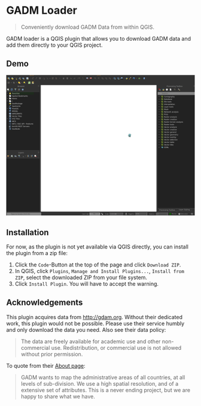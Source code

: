 # GADM Loader
> Conveniently download GADM Data from within QGIS.

GADM loader is a QGIS plugin that allows you to download GADM data and add them directly to your QGIS project.

## Demo

![Demo of GADM Loader](demo.gif)

## Installation

For now, as the plugin is not yet available via QGIS directly, you can install the plugin from a zip
file:

1. Click the `Code`-Button at the top of the page and click `Download ZIP`.
2. In QGIS, click `Plugins`, `Manage and Install Plugins...`, `Install from ZIP`, select the downloaded ZIP from your file system.
3. Click `Install Plugin`. You will have to accept the warning.

## Acknowledgements

This plugin acquires data from http://gdam.org. Without their dedicated work, this plugin would not
be possible. Please use their service humbly and only download the data you need. Also see their data policy:

> The data are freely available for academic use and other non-commercial use. Redistribution, or
  commercial use is not allowed without prior permission.

To quote from their [About page](https://gadm.org/about.html):

> GADM wants to map the administrative areas of all countries, at all levels of sub-division. We use
  a high spatial resolution, and of a extensive set of attributes. This is a never ending project,
  but we are happy to share what we have.